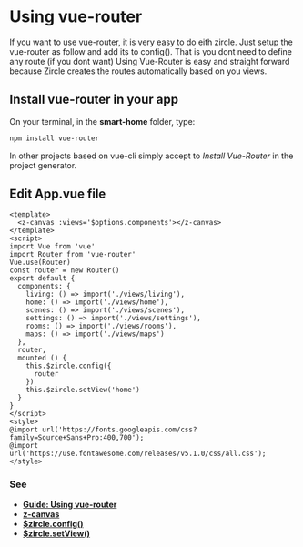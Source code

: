 # Using vue-router
If you want to use vue-router, it is very easy to do eith zircle. Just setup  the vue-router as follow and add its to config(). That is you dont need to define any route (if you dont want)
Using Vue-Router is easy and straight forward because Zircle creates the routes automatically based on you views.

## Install vue-router in your app

On your terminal, in the **smart-home** folder, type:

```bash
npm install vue-router
```

In other projects based on vue-cli simply accept to *Install Vue-Router* in the project generator. 

## Edit App.vue file

```vue{5-8,18,21}
<template>
  <z-canvas :views='$options.components'></z-canvas>
</template>
<script>
import Vue from 'vue'
import Router from 'vue-router'
Vue.use(Router)
const router = new Router()
export default {
  components: {
    living: () => import('./views/living'),
    home: () => import('./views/home'),
    scenes: () => import('./views/scenes'),
    settings: () => import('./views/settings'),
    rooms: () => import('./views/rooms'),
    maps: () => import('./views/maps')
  },
  router,
  mounted () {
    this.$zircle.config({
      router
    })
    this.$zircle.setView('home')
  }
}
</script>
<style>
@import url('https://fonts.googleapis.com/css?family=Source+Sans+Pro:400,700');
@import url('https://use.fontawesome.com/releases/v5.1.0/css/all.css');
</style>
```

### See
- [**Guide: Using vue-router**](/guide/using-vue-router.html)
- [**z-canvas**](/api/z-canvas.html)
- [**$zircle.config()**](/api/public-api.html#config-definition)
- [**$zircle.setView()**](/api/public-api.html#setview-viewname)
